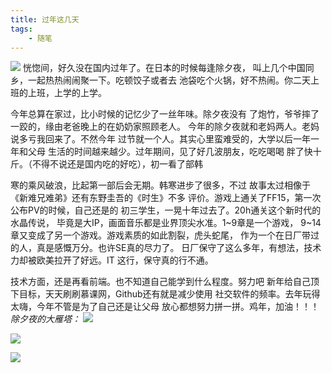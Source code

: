 ```yaml
---
title: 过年这几天
tags: 
	- 随笔
---
```

![](/assets/blogImg/20170203-1.jpg)
恍惚间，好久没在国内过年了。在日本的时候每逢除夕夜，
叫上几个中国同乡，一起热热闹闹聚一下。吃顿饺子或者去
池袋吃个火锅，好不热闹。你二天上班的上班，上学的上学。

今年总算在家过，比小时候的记忆少了一丝年味。除夕夜没有
了炮竹，爷爷摔了一跤的，缘由老爸晚上的在奶奶家照顾老人。
今年的除夕夜就和老妈两人。老妈说多亏我回来了。不然今年
过节就一个人。其实心里蛮难受的，大学以后一年一年和父母
生活的时间越来越少。过年期间，见了好几波朋友，吃吃喝喝
胖了快十斤。（不得不说还是国内吃的好吃），初一看了部韩
<!-- more -->
寒的乘风破浪，比起第一部后会无期。韩寒进步了很多，不过
故事太过相像于《新难兄难弟》还有东野圭吾的《时生》不多
评价。游戏上通关了FF15，第一次公布PV的时候，自己还是的
初三学生，一晃十年过去了。20h通关这个新时代的水晶传说，
毕竟是大IP，画面音乐都是业界顶尖水准。1~9章是一个游戏，
9~14章又变成了另一个游戏。游戏素质的如此割裂，虎头蛇尾，
作为一个在日厂带过的人，真是感慨万分。也许SE真的尽力了。
日厂保守了这么多年，有想法，技术力却被欧美拉开了好远。IT
这行，保守真的行不通。

技术方面，还是再看前端。也不知道自己能学到什么程度。努力吧
新年给自己顶下目标，天天刷刷慕课网，Github还有就是减少使用
社交软件的频率。去年玩得太嗨，今年不管是为了自己还是让父母
放心都想努力拼一拼。鸡年，加油！！！
*除夕夜的大雁塔：*
![](/assets/blogImg/20170203-2.jpg)

![](/assets/blogImg/20170203-3.jpg)

![](/assets/blogImg/20170203-4.jpg)